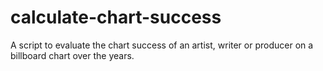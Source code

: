 # calculate-chart-success
A script to evaluate the chart success of an artist, writer or producer on a billboard chart over the years. 
